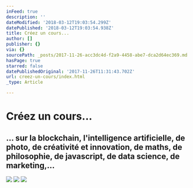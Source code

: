 ```yaml
---
inFeed: true
description: ''
dateModified: '2018-03-12T19:03:54.299Z'
datePublished: '2018-03-12T19:03:54.938Z'
title: Créez un cours...
author: []
publisher: {}
via: {}
sourcePath: _posts/2017-11-26-acc3dc4d-f2a9-4458-abe7-dca2d64ec369.md
hasPage: true
starred: false
datePublishedOriginal: '2017-11-26T11:31:43.702Z'
url: creez-un-cours/index.html
_type: Article

---
```

# **Créez un cours...**

## ... sur la blockchain, l'intelligence artificielle, de photo, de créativité et innovation, de maths, de philosophie, de javascript, de data science, de marketing,...
![](https://the-grid-user-content.s3-us-west-2.amazonaws.com/f5798427-0de0-4477-ac03-81adc8459235.jpg)
![](https://imgflo.herokuapp.com/graph/2b2431f8e7ba7b0/3adcd0e062444fac293603cd3876cc17/croprotate.jpg?cropheight=3530&cropwidth=5300&degrees=0&input=https%3A%2F%2Fthe-grid-user-content.s3-us-west-2.amazonaws.com%2Fe75b94f7-2684-49fc-ad4c-a229a32db165.jpg&x=0&y=0)
![](https://the-grid-user-content.s3-us-west-2.amazonaws.com/9c8cd06c-3e0f-49dc-a2ed-ab1bbba6de1b.png)